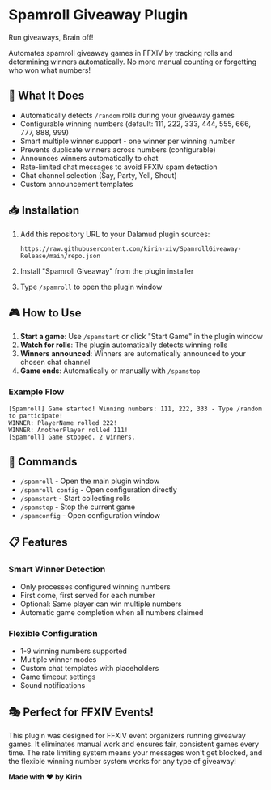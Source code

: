 # Spamroll Giveaway Plugin

Run giveaways, Brain off!

Automates spamroll giveaway games in FFXIV by tracking rolls and determining winners automatically. No more manual counting or forgetting who won what numbers!

## 🎯 What It Does

- Automatically detects `/random` rolls during your giveaway games
- Configurable winning numbers (default: 111, 222, 333, 444, 555, 666, 777, 888, 999)
- Smart multiple winner support - one winner per winning number
- Prevents duplicate winners across numbers (configurable)
- Announces winners automatically to chat
- Rate-limited chat messages to avoid FFXIV spam detection
- Chat channel selection (Say, Party, Yell, Shout)
- Custom announcement templates

## 📥 Installation

1. Add this repository URL to your Dalamud plugin sources:
   ```
   https://raw.githubusercontent.com/kirin-xiv/SpamrollGiveaway-Release/main/repo.json
   ```

2. Install "Spamroll Giveaway" from the plugin installer

3. Type `/spamroll` to open the plugin window

## 🎮 How to Use

1. **Start a game**: Use `/spamstart` or click "Start Game" in the plugin window
2. **Watch for rolls**: The plugin automatically detects winning rolls
3. **Winners announced**: Winners are automatically announced to your chosen chat channel
4. **Game ends**: Automatically or manually with `/spamstop`

### Example Flow
```
[Spamroll] Game started! Winning numbers: 111, 222, 333 - Type /random to participate!
WINNER: PlayerName rolled 222!
WINNER: AnotherPlayer rolled 111!
[Spamroll] Game stopped. 2 winners.
```

## 🔧 Commands

- `/spamroll` - Open the main plugin window
- `/spamroll config` - Open configuration directly  
- `/spamstart` - Start collecting rolls
- `/spamstop` - Stop the current game
- `/spamconfig` - Open configuration window

## 📋 Features

### Smart Winner Detection
- Only processes configured winning numbers
- First come, first served for each number
- Optional: Same player can win multiple numbers
- Automatic game completion when all numbers claimed

### Flexible Configuration
- 1-9 winning numbers supported
- Multiple winner modes
- Custom chat templates with placeholders
- Game timeout settings
- Sound notifications

## 🎭 Perfect for FFXIV Events!

This plugin was designed for FFXIV event organizers running giveaway games. It eliminates manual work and ensures fair, consistent games every time. The rate limiting system means your messages won't get blocked, and the flexible winning number system works for any type of giveaway!

**Made with ❤️ by Kirin**
